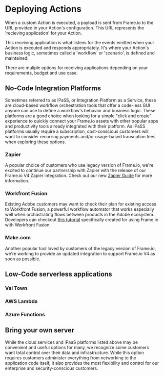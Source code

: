 # Deploying Actions

When a custom Action is executed, a payload is sent from Frame.io to the URL provided in your Action's configuration. This URL represents the 'recieving application' for your Action.

This receiving application is what listens for the events emitted when your Action is executed and responds appropriately. It's where your Action's business logic, sometimes called a 'workflow' or 'scenario', is defined and maintained.

There are muliple options for receiving applications depending on your requirements, budget and use case.

## No-Code Integration Platforms
Sometimes referred to as IPaSS, or Integration Platform as a Service, these are cloud-based workflow orchestration tools that offer a code-less GUI anyone can use to define a workflow's behavior and business logic. These platforms are a good choice when looking for a simple "click and create" experience to quickly connect your Frame.io assets with other popular apps and productivity tools already integrated with their platform. As IPaSS platforms usually require a subscription, cost-conscious customers will want to consider recurring payments and/or usage-based transcation fees when exploring these options.

### Zapier
A popular choice of customers who use legacy version of Frame.io, we're excited to continue our partnership with Zapier with the release of our Frame.io V4 Zapier integration. Check out our new [Zapier Guide]() for more information.

### Workfront Fusion
Existing Adobe customers may want to check their plan for existing access to Workfront Fusion, a powerful workflow automator that works especially well when orchastrating flows between products in the Adobe ecosystem. Developers can checkout [this tutorial](https://experienceleague.adobe.com/en/docs/platform-learn/tutorial-one-adobe/production/crpr2/ex5) specifically created for using Frame.io with Workfront Fusion.

### Make.com
Another popular tool loved by customers of the legacy version of Frame.io, we're working to provide an updated integration to support Frame.io V4 as soon as possible.

## Low-Code serverless applications

### Val Town

### AWS Lambda

### Azure Functions

## Bring your own server

While the cloud services and IPaaS platforms listed above may be convenient and useful options for many, we recognize some customers want total control over their data and infrastructure. While this option requires customers administer everything from networking to the application code itself, it also provides the most flexibility and control for our enterprise and security-conscious customers.
